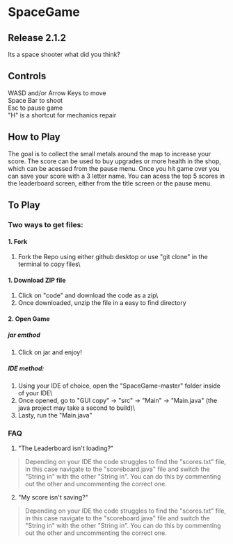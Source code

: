 # SpaceGame

## Release 2.1.2

Its a space shooter what did you think?

## Controls 

WASD and/or Arrow Keys to move\
Space Bar to shoot\
Esc to pause game\
"H" is a shortcut for mechanics repair

## How to Play

The goal is to collect the small metals around the map to increase your score. The score can be used to buy upgrades or more health in the shop, which can be acessed from the pause menu. Once you hit game over you can save your score with a 3 letter name. You can acess the top 5 scores in the leaderboard screen, either from the title screen or the pause menu.

## To Play

### Two ways to get files:

#### 1. Fork

1. Fork the Repo using either github desktop or use "git clone" in the terminal to copy files\

#### 1. Download ZIP file

1. Click on "code" and download the code as a zip\
2. Once downloaded, unzip the file in a easy to find directory

#### 2. Open Game

##### jar emthod

1. Click on jar and enjoy!

##### IDE method:

1. Using your IDE of choice, open the "SpaceGame-master" folder inside of your IDE\
2. Once opened, go to "GUI copy" -> "src" -> "Main" -> "Main.java" (the java project may take a second to build)\
3. Lasty, run the "Main.java"

### FAQ

1. "The Leaderboard isn't loading?"
> Depending on your IDE the code struggles to find the "scores.txt" file, in this case navigate to the "scoreboard.java" file and switch the "String in" with the other "String in". You can do this by commenting out the other and uncommenting the correct one.

2. "My score isn't saving?"
> Depending on your IDE the code struggles to find the "scores.txt" file, in this case navigate to the "scoreboard.java" file and switch the "String in" with the other "String in". You can do this by commenting out the other and uncommenting the correct one.
